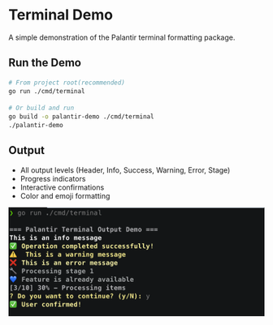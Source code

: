 # Terminal Demo

A simple demonstration of the Palantir terminal formatting package.

## Run the Demo

```bash
# From project root(recommended)
go run ./cmd/terminal

# Or build and run
go build -o palantir-demo ./cmd/terminal
./palantir-demo
```

## Output

- All output levels (Header, Info, Success, Warning, Error, Stage)
- Progress indicators
- Interactive confirmations
- Color and emoji formatting



<p align="center">
  <img src="terminal.png" alt="Terminal Demo">
</p>


